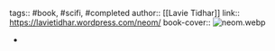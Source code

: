 ---
---

tags:: #book, #scifi, #completed 
author:: [[Lavie Tidhar]]
link:: https://lavietidhar.wordpress.com/neom/
book-cover:: ![neom.webp](../assets/neom_1672621609465_0.webp)

-